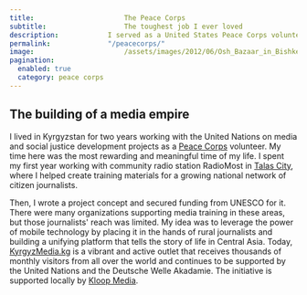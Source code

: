 ```yaml
---
title:						The Peace Corps
subtitle:					The toughest job I ever loved
description:			I served as a United States Peace Corps volunteer in Kyrgyzstan and built a media empire in the process. 
permalink:				"/peacecorps/"
image:						/assets/images/2012/06/Osh_Bazaar_in_Bishkek_Kyrgyzstaneg.jpeg
pagination: 
  enabled: true
  category: peace corps
---
```


## The building of a media empire

I lived in Kyrgyzstan for two years working with the United Nations on media and social justice development projects as a [Peace Corps](https://www.peacecorps.gov/) volunteer. My time here was the most rewarding and meaningful time of my life. I spent my first year working with community radio station RadioMost in [Talas City](https://www.google.com/maps/place/Talas,+Kyrgyzstan/@42.5299875,72.1879003,19243m/data=!3m2!1e3!4b1!4m2!3m1!1s0x38a15c82094a401b:0xef5a29b84864c140!6m1!1e1), where I helped create training materials for a growing national network of citizen journalists.  

Then, I wrote a project concept and secured funding from UNESCO for it. There were many organizations supporting media training in these areas, but those journalists' reach was limited. My idea was to leverage the power of mobile technology by placing it in the hands of rural journalists and building a unifying platform that tells the story of life in Central Asia. Today, [KyrgyzMedia.kg](https://kyrgyzmedia.kg/) is a vibrant and active outlet that receives thousands of monthly visitors from all over the world and continues to be supported by the United Nations and the Deutsche Welle Akadamie. The initiative is supported locally by [Kloop Media](https://kloop.kg/).